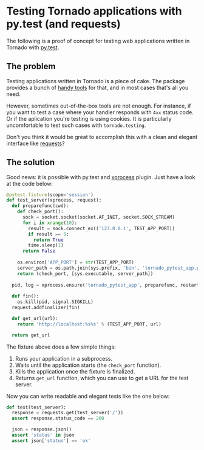 Testing Tornado applications with py.test (and requests)
========================================================

The following is a proof of concept for testing web applications written in Tornado with [py.test](http://pytest.org).

The problem
-----------

Testing applications written in Tornado is a piece of cake. The package provides a bunch of [handy tools](http://www.tornadoweb.org/en/stable/testing.html) for that, and in most cases that's all you need.

However, sometimes out-of-the-box tools are not enough. For instance, if you want to test a case where your handler responds with ``4xx`` status code. Or if the aplication you're testing is using cookies. It is particularly uncomfortable to test such cases with ``tornado.testing``.

Don't you think it would be great to accomplish this with a clean and elegant interface like [requests](http://docs.python-requests.org/en/latest/)?

The solution
------------

Good news: it is possible with py.test and [xprocess](https://pypi.python.org/pypi/pytest-xprocess) plugin. Just have a look at the code below:

```python
@pytest.fixture(scope='session')
def test_server(xprocess, request):
  def preparefunc(cwd):
    def check_port():
      sock = socket.socket(socket.AF_INET, socket.SOCK_STREAM)
      for i in xrange(10):
        result = sock.connect_ex(('127.0.0.1', TEST_APP_PORT))
        if result == 0:
          return True
        time.sleep(1)
      return False
      
    os.environ['APP_PORT'] = str(TEST_APP_PORT)
    server_path = os.path.join(sys.prefix, 'bin', 'tornado_pytest_app.py')
    return (check_port, [sys.executable, server_path])
    
  pid, log = xprocess.ensure('tornado_pytest_app', preparefunc, restart=True)
  
  def fin():
    os.kill(pid, signal.SIGKILL)
  request.addfinalizer(fin)

  def get_url(url):
    return 'http://localhost:%s%s' % (TEST_APP_PORT, url)

  return get_url
```

The fixture above does a few simple things:

1. Runs your application in a subprocess.
2. Waits until the application starts (the ``check_port`` function).
3. Kills the application once the fixture is finalized.
4. Returns ``get_url`` function, which you can use to get a URL for the test server.

Now you can write readable and elegant tests like the one below:

```python
def test(test_server):
  response = requests.get(test_server('/'))
  assert response.status_code == 200

  json = response.json()
  assert 'status' in json
  assert json['status'] == 'ok'
```
